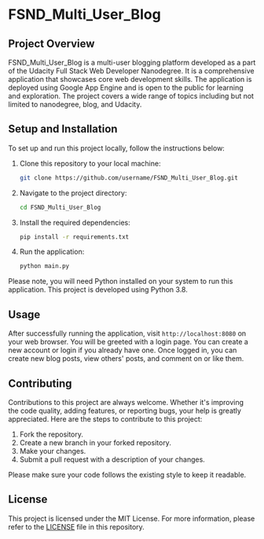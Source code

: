 # FSND_Multi_User_Blog

## Project Overview

FSND_Multi_User_Blog is a multi-user blogging platform developed as a part of the Udacity Full Stack Web Developer Nanodegree. It is a comprehensive application that showcases core web development skills. The application is deployed using Google App Engine and is open to the public for learning and exploration. The project covers a wide range of topics including but not limited to nanodegree, blog, and Udacity.

## Setup and Installation

To set up and run this project locally, follow the instructions below:

1. Clone this repository to your local machine:

   ```bash
   git clone https://github.com/username/FSND_Multi_User_Blog.git
   ```

2. Navigate to the project directory:

   ```bash
   cd FSND_Multi_User_Blog
   ```

3. Install the required dependencies:

   ```bash
   pip install -r requirements.txt
   ```

4. Run the application:

   ```bash
   python main.py
   ```

Please note, you will need Python installed on your system to run this application. This project is developed using Python 3.8.

## Usage

After successfully running the application, visit `http://localhost:8080` on your web browser. You will be greeted with a login page. You can create a new account or login if you already have one. Once logged in, you can create new blog posts, view others' posts, and comment on or like them.

## Contributing

Contributions to this project are always welcome. Whether it's improving the code quality, adding features, or reporting bugs, your help is greatly appreciated. Here are the steps to contribute to this project:

1. Fork the repository.
2. Create a new branch in your forked repository.
3. Make your changes.
4. Submit a pull request with a description of your changes.

Please make sure your code follows the existing style to keep it readable.

## License

This project is licensed under the MIT License. For more information, please refer to the [LICENSE](LICENSE) file in this repository.